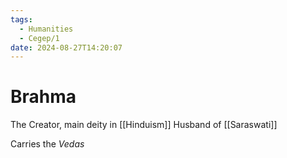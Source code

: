 ```yaml
---
tags:
  - Humanities
  - Cegep/1
date: 2024-08-27T14:20:07
---
```


# Brahma

The Creator, main deity in [[Hinduism]]
Husband of [[Saraswati]]

Carries the *Vedas*
